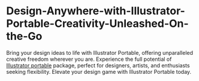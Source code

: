 # Design-Anywhere-with-Illustrator-Portable-Creativity-Unleashed-On-the-Go
Bring your design ideas to life with Illustrator Portable, offering unparalleled creative freedom wherever you are. Experience the full potential of [Illustrator portable](https://downloadbull.co/portable-adobe-illustrator-download/) package, perfect for designers, artists, and enthusiasts seeking flexibility. Elevate your design game with Illustrator Portable today.
